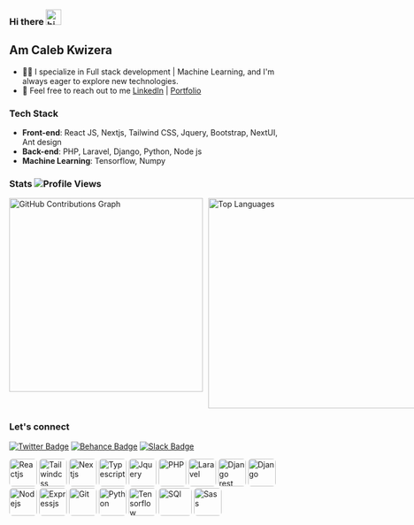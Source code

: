 ### Hi there <img src="https://user-images.githubusercontent.com/1303154/88677602-1635ba80-d120-11ea-84d8-d263ba5fc3c0.gif" width="28px" alt="hi">
## Am Caleb Kwizera
- 👨‍💻 I specialize in Full stack development | Machine Learning, and I'm always eager to explore new technologies.
- 💬 Feel free to reach out to me [LinkedIn](https://www.linkedin.com/in/kwizera-caleb-391716292/) | [Portfolio](https://calebkwizera.vercel.app/)

### Tech Stack
- **Front-end**: React JS, Nextjs, Tailwind CSS, Jquery, Bootstrap, NextUI, Ant design
- **Back-end**: PHP, Laravel, Django, Python, Node js
- **Machine Learning**: Tensorflow, Numpy
  
### Stats ![Profile Views](https://komarev.com/ghpvc/?username=KWIZERA-CALEB&color=blue&style=flat-square)
<div style="display: flex; gap: 10px;">
  <img src="https://github-readme-stats.vercel.app/api?username=KWIZERA-CALEB&show_icons=true&count_private=true&include_all_commits=true&theme=radical" style="width: 350px;" alt="GitHub Contributions Graph">
  <img src="https://github-readme-stats.vercel.app/api/top-langs/?username=KWIZERA-CALEB&layout=compact&theme=radical&card_width=445" style="width: 380px;" alt="Top Languages">
</div>

### Let's connect
[![Twitter Badge](https://img.shields.io/badge/-@KwizeraCaleb-1ca0f1?style=flat&labelColor=ffffff&logo=x&logoColor=black&link=https://twitter.com/KwizeraCaleb)](https://twitter.com/KwizeraCaleb)
[![Behance Badge](https://img.shields.io/badge/-@KwizeraCaleb-1ca0f1?style=flat&labelColor=ffffff&logo=behance&logoColor=blue&link=https://www.behance.net/kwizeracaleb)](https://www.behance.net/kwizeracaleb)
[![Slack Badge](https://img.shields.io/badge/-@KwizeraCaleb-1ca0f1?style=flat&labelColor=640D5F&logo=slack&logoColor=white&link=https://calebcoders.slack.com/team/U06B1R4JR4J)](https://calebcoders.slack.com/team/U06B1R4JR4J)

   <img src="https://calebkwizera.vercel.app/images/react.png" alt="Reactjs" style="border-radius: 6px;" width="50" height="50"> <img src="https://calebkwizera.vercel.app/images/tailwind.svg" alt="Tailwindcss" style="border-radius: 6px;" width="50" height="50"> <img src="https://calebkwizera.vercel.app/images/next.png" style="border-radius: 6px;"  alt="Nextjs" width="50" height="50"> <img src="https://calebkwizera.vercel.app/images/ts.svg" style="border-radius: 6px;" alt="Typescript" width="50" height="50"> <img src="https://calebkwizera.vercel.app/images/jquery.png" style="border-radius: 6px;" alt="Jquery" width="50" height="50"> <img src="https://calebkwizera.vercel.app/images/php.svg" style="border-radius: 6px;" alt="PHP" width="50" height="50"> <img src="https://calebkwizera.vercel.app/images/laravel.png" style="border-radius: 6px;" alt="Laravel" width="50" height="50"> <img src="https://calebkwizera.vercel.app/images/rest-framework.png" style="border-radius: 6px;" alt="Django rest framework" width="50" height="50"> <img src="https://calebkwizera.vercel.app/images/django.png" style="border-radius: 6px;" alt="Django" width="50" height="50"> <img src="https://calebkwizera.vercel.app/images/node.svg" style="border-radius: 6px;" alt="Nodejs" width="50" height="50"> <img src="https://calebkwizera.vercel.app/images/express.png" style="border-radius: 6px;" alt="Expressjs" width="50" height="50"> <img src="https://calebkwizera.vercel.app/images/git.svg" style="border-radius: 6px;" alt="Git" width="50" height="50"> <img src="https://upload.wikimedia.org/wikipedia/commons/thumb/c/c3/Python-logo-notext.svg/800px-Python-logo-notext.svg.png" style="border-radius: 6px;" alt="Python" width="50" height="50"> <img src="https://pbs.twimg.com/profile_images/1103339571977248768/FtFnqC38_400x400.png" style="border-radius: 6px;" alt="Tensorflow" width="50" height="50"> <img src="https://i0.wp.com/learn.onemonth.com/wp-content/uploads/2019/07/image2-1.png?w=600&ssl=1" style="border-radius: 6px;" alt="SQl" width="60" height="50"> <img src="https://w7.pngwing.com/pngs/425/902/png-transparent-sass-style-sheet-language-cascading-style-sheets-logo-sass-purple-violet-text-thumbnail.png" style="border-radius: 6px;" alt="Sass" width="50" height="50"> 




  
 

